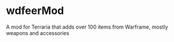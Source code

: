 # wdfeerMod
A mod for Terraria that adds over 100 items from Warframe, mostly weapons and accessories
